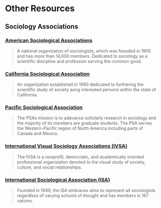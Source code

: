 # Other Resources

## Sociology Associations

### [American Sociological Associations](https://web.archive.org/web/20150906083358/http:/www.asanet.org/)

> A national organization of sociologists, which was founded in 1905 and has more than 14,000 members. Dedicated to sociology as a scientific discipline and profession serving the common good.

### [California Sociological Association](https://web.archive.org/web/20150906083358/http:/www.csufresno.edu/csa/)

> An organization established in 1990 dedicated to furthering the scientific study of society aong interested persons within the state of California.

### [Pacific Sociological Association](https://web.archive.org/web/20150906083358/http:/www.pacificsoc.org/)

> The PSAs mission is to adavance scholarly research in sociology and the majority of its members are graduate students. The PSA serves the Western-Pacific region of North America including parts of Canada and Mexico.

### [International Visual Sociology Associations \(IVSA\)](https://web.archive.org/web/20150906083358/http:/www.visualsociology.org/)

> The IVSA is a nonprofit, democratic, and academically oriented professional organization devoted to the visual study of society, culture, and social relationships.

### [International Sociological Association \(ISA\)](https://web.archive.org/web/20150906083358/http:/www.isa-sociology.org/)

> Founded in 1949, the ISA embraces aims to represent all sociologists regardless of varying schools of thought and has members in 167 nations.



